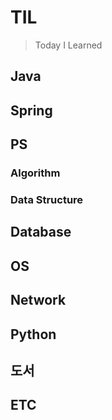 # TIL

> Today I Learned


## Java



## Spring



## PS
### Algorithm
### Data Structure

## Database


## OS


## Network


## Python



## 도서

## ETC







